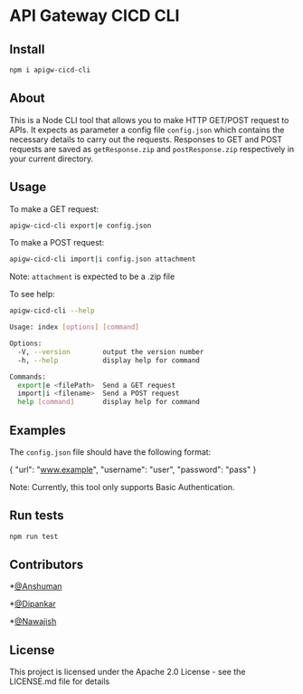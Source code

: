 # API Gateway CICD CLI

## Install

```sh
npm i apigw-cicd-cli
```

## About
This is a Node CLI tool that allows you to make HTTP GET/POST request to APIs. It expects as parameter a config file `config.json` which contains the necessary details to carry out the requests. Responses to GET and POST requests are saved as `getResponse.zip` and `postResponse.zip` respectively in your current directory.

## Usage

To make a GET request:
```sh
apigw-cicd-cli export|e config.json 
```

To make a POST request:
```sh
apigw-cicd-cli import|i config.json attachment
```
Note: `attachment` is expected to be a .zip file

To see help:
```sh
apigw-cicd-cli --help
```

```sh
Usage: index [options] [command]

Options:
  -V, --version        output the version number
  -h, --help           display help for command

Commands:
  export|e <filePath>  Send a GET request
  import|i <filename>  Send a POST request
  help [command]       display help for command
```

## Examples

The `config.json` file should have the following format:

{
	"url": "www.example",
	"username": "user",
	"password": "pass"
}

Note: Currently, this tool only supports Basic Authentication.

## Run tests

```sh
npm run test
```

## Contributors

*[@Anshuman](https://github.com/anshu96788) 

*[@Dipankar](https://github.com/DipankarDDUT) 

*[@Nawajish](https://github.com/Nawajish) 

## License

This project is licensed under the Apache 2.0 License - see the LICENSE.md file for details






